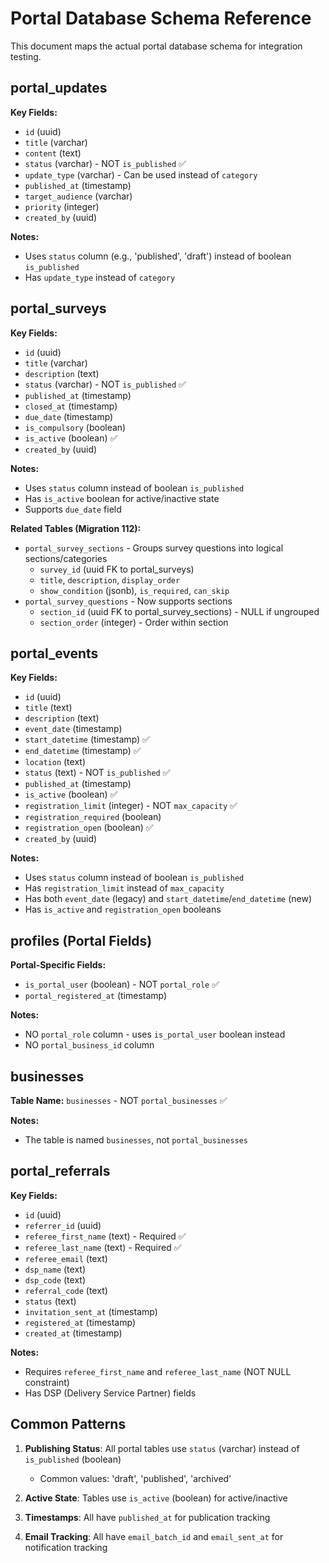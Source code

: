 # Portal Database Schema Reference

This document maps the actual portal database schema for integration testing.

## portal_updates

**Key Fields:**
- `id` (uuid)
- `title` (varchar)
- `content` (text)
- `status` (varchar) - NOT `is_published` ✅
- `update_type` (varchar) - Can be used instead of `category`
- `published_at` (timestamp)
- `target_audience` (varchar)
- `priority` (integer)
- `created_by` (uuid)

**Notes:**
- Uses `status` column (e.g., 'published', 'draft') instead of boolean `is_published`
- Has `update_type` instead of `category`

## portal_surveys

**Key Fields:**
- `id` (uuid)
- `title` (varchar)
- `description` (text)
- `status` (varchar) - NOT `is_published` ✅
- `published_at` (timestamp)
- `closed_at` (timestamp)
- `due_date` (timestamp)
- `is_compulsory` (boolean)
- `is_active` (boolean) ✅
- `created_by` (uuid)

**Notes:**
- Uses `status` column instead of boolean `is_published`
- Has `is_active` boolean for active/inactive state
- Supports `due_date` field

**Related Tables (Migration 112):**
- `portal_survey_sections` - Groups survey questions into logical sections/categories
  - `survey_id` (uuid FK to portal_surveys)
  - `title`, `description`, `display_order`
  - `show_condition` (jsonb), `is_required`, `can_skip`
- `portal_survey_questions` - Now supports sections
  - `section_id` (uuid FK to portal_survey_sections) - NULL if ungrouped
  - `section_order` (integer) - Order within section

## portal_events

**Key Fields:**
- `id` (uuid)
- `title` (text)
- `description` (text)
- `event_date` (timestamp)
- `start_datetime` (timestamp) ✅
- `end_datetime` (timestamp) ✅
- `location` (text)
- `status` (text) - NOT `is_published` ✅
- `published_at` (timestamp)
- `is_active` (boolean) ✅
- `registration_limit` (integer) - NOT `max_capacity` ✅
- `registration_required` (boolean)
- `registration_open` (boolean) ✅
- `created_by` (uuid)

**Notes:**
- Uses `status` column instead of boolean `is_published`
- Has `registration_limit` instead of `max_capacity`
- Has both `event_date` (legacy) and `start_datetime`/`end_datetime` (new)
- Has `is_active` and `registration_open` booleans

## profiles (Portal Fields)

**Portal-Specific Fields:**
- `is_portal_user` (boolean) - NOT `portal_role` ✅
- `portal_registered_at` (timestamp)

**Notes:**
- NO `portal_role` column - uses `is_portal_user` boolean instead
- NO `portal_business_id` column

## businesses

**Table Name:** `businesses` - NOT `portal_businesses` ✅

**Notes:**
- The table is named `businesses`, not `portal_businesses`

## portal_referrals

**Key Fields:**
- `id` (uuid)
- `referrer_id` (uuid)
- `referee_first_name` (text) - Required ✅
- `referee_last_name` (text) - Required ✅
- `referee_email` (text)
- `dsp_name` (text)
- `dsp_code` (text)
- `referral_code` (text)
- `status` (text)
- `invitation_sent_at` (timestamp)
- `registered_at` (timestamp)
- `created_at` (timestamp)

**Notes:**
- Requires `referee_first_name` and `referee_last_name` (NOT NULL constraint)
- Has DSP (Delivery Service Partner) fields

## Common Patterns

1. **Publishing Status**: All portal tables use `status` (varchar) instead of `is_published` (boolean)
   - Common values: 'draft', 'published', 'archived'

2. **Active State**: Tables use `is_active` (boolean) for active/inactive

3. **Timestamps**: All have `published_at` for publication tracking

4. **Email Tracking**: All have `email_batch_id` and `email_sent_at` for notification tracking
